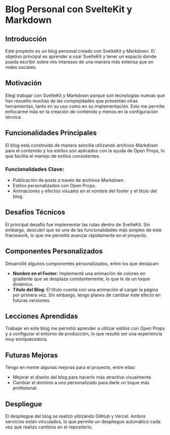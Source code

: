
# Blog Personal con SvelteKit y Markdown

## Introducción

Este proyecto es un blog personal creado con SvelteKit y Markdown. El objetivo principal es aprender a usar SvelteKit y tener un espacio donde pueda escribir sobre mis intereses de una manera más extensa que en redes sociales.

## Motivación

Elegí trabajar con SvelteKit y Markdown porque son tecnologías nuevas que han resuelto muchas de las complejidades que presentan otras herramientas, tanto en su uso como en su implementación. Esto me permite enfocarme más en la creación de contenido y menos en la configuración técnica.

## Funcionalidades Principales

El blog está construido de manera sencilla utilizando archivos Markdown para el contenido y los estilos son aplicados con la ayuda de Open Props, lo que facilita el manejo de estilos consistentes.

### Funcionalidades Clave:
- Publicación de posts a través de archivos Markdown.
- Estilos personalizados con Open Props.
- Animaciones y efectos visuales en el nombre del footer y el título del blog.

## Desafíos Técnicos

El principal desafío fue implementar las rutas dentro de SvelteKit. Sin embargo, descubrí que es una de las funcionalidades más simples de este framework, lo que me permitió avanzar rápidamente en el proyecto.

## Componentes Personalizados

Desarrollé algunos componentes personalizados, entre los que destacan:
- **Nombre en el Footer:** Implementé una animación de colores en gradiente que se desplaza constantemente, lo que le da un toque dinámico.
- **Título del Blog:** El título cuenta con una animación al cargar la página por primera vez. Sin embargo, tengo planes de cambiar este efecto en futuras versiones.

## Lecciones Aprendidas

Trabajar en este blog me permitió aprender a utilizar estilos con Open Props y a configurar el entorno de producción, lo que resultó ser una experiencia muy enriquecedora.

## Futuras Mejoras

Tengo en mente algunas mejoras para el proyecto, entre ellas:
- Mejorar el diseño del blog para hacerlo más atractivo visualmente.
- Cambiar el dominio a uno personalizado para darle un toque más profesional.

## Despliegue

El despliegue del blog se realizó utilizando GitHub y Vercel. Ambos servicios están vinculados, lo que permite un despliegue automático cada vez que realizo cambios en el repositorio.
